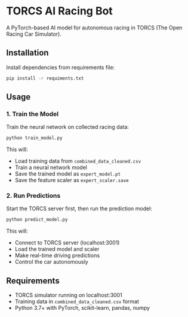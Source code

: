 # TORCS AI Racing Bot

A PyTorch-based AI model for autonomous racing in TORCS (The Open Racing Car Simulator).

## Installation

Install dependencies from requirements file:

```bash
pip install -r requiments.txt
```

## Usage

### 1. Train the Model

Train the neural network on collected racing data:

```bash
python train_model.py
```

This will:
- Load training data from `combined_data_cleaned.csv`
- Train a neural network model
- Save the trained model as `expert_model.pt`
- Save the feature scaler as `expert_scaler.save`

### 2. Run Predictions

Start the TORCS server first, then run the prediction model:

```bash
python predict_model.py
```

This will:
- Connect to TORCS server (localhost:3001)
- Load the trained model and scaler
- Make real-time driving predictions
- Control the car autonomously

## Requirements

- TORCS simulator running on localhost:3001
- Training data in `combined_data_cleaned.csv` format
- Python 3.7+ with PyTorch, scikit-learn, pandas, numpy